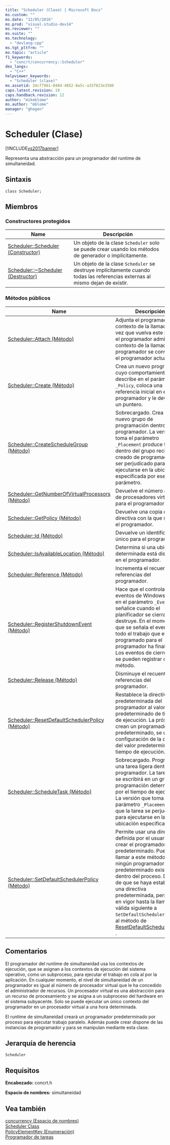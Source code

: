 ```yaml
---
title: "Scheduler (Clase) | Microsoft Docs"
ms.custom: ""
ms.date: "12/05/2016"
ms.prod: "visual-studio-dev14"
ms.reviewer: ""
ms.suite: ""
ms.technology: 
  - "devlang-cpp"
ms.tgt_pltfrm: ""
ms.topic: "article"
f1_keywords: 
  - "concrt/concurrency::Scheduler"
dev_langs: 
  - "C++"
helpviewer_keywords: 
  - "Scheduler (clase)"
ms.assetid: 34cf7961-048d-4852-8a5c-a32f823e3506
caps.latest.revision: 19
caps.handback.revision: 12
author: "mikeblome"
ms.author: "mblome"
manager: "ghogen"
---
```

# Scheduler (Clase)
[!INCLUDE[vs2017banner](../../../assembler/inline/includes/vs2017banner.md)]

Representa una abstracción para un programador del runtime de simultaneidad.  
  
## Sintaxis  
  
```  
class Scheduler;  
```  
  
## Miembros  
  
### Constructores protegidos  
  
|Name|Descripción|  
|----------|-----------------|  
|[Scheduler::Scheduler \(Constructor\)](../Topic/Scheduler::Scheduler%20Constructor.md)|Un objeto de la clase `Scheduler` solo se puede crear usando los métodos de generador o implícitamente.|  
|[Scheduler::~Scheduler \(Destructor\)](../Topic/Scheduler::~Scheduler%20Destructor.md)|Un objeto de la clase `Scheduler` se destruye implícitamente cuando todas las referencias externas al mismo dejan de existir.|  
  
### Métodos públicos  
  
|Name|Descripción|  
|----------|-----------------|  
|[Scheduler::Attach \(Método\)](../Topic/Scheduler::Attach%20Method.md)|Adjunta el programador al contexto de la llamada.  Una vez que vuelva este método, el programador administra el contexto de la llamada y el programador se convierte en el programador actual.|  
|[Scheduler::Create \(Método\)](../Topic/Scheduler::Create%20Method.md)|Crea un nuevo programador cuyo comportamiento se describe en el parámetro `_Policy`, coloca una referencia inicial en el programador y le devuelve un puntero.|  
|[Scheduler::CreateScheduleGroup \(Método\)](../Topic/Scheduler::CreateScheduleGroup%20Method.md)|Sobrecargado.  Crea un nuevo grupo de programación dentro del programador.  La versión que toma el parámetro `_Placement` produce tareas dentro del grupo recién creado de programación de ser perjudicado para ejecutarse en la ubicación especificada por ese parámetro.|  
|[Scheduler::GetNumberOfVirtualProcessors \(Método\)](../Topic/Scheduler::GetNumberOfVirtualProcessors%20Method.md)|Devuelve el número actual de procesadores virtuales para el programador.|  
|[Scheduler::GetPolicy \(Método\)](../Topic/Scheduler::GetPolicy%20Method.md)|Devuelve una copia de la directiva con la que se creó el programador.|  
|[Scheduler::Id \(Método\)](../Topic/Scheduler::Id%20Method.md)|Devuelve un identificador único para el programador.|  
|[Scheduler::IsAvailableLocation \(Método\)](../Topic/Scheduler::IsAvailableLocation%20Method.md)|Determina si una ubicación determinada está disponible en el programador.|  
|[Scheduler::Reference \(Método\)](../Topic/Scheduler::Reference%20Method.md)|Incrementa el recuento de referencias del programador.|  
|[Scheduler::RegisterShutdownEvent \(Método\)](../Topic/Scheduler::RegisterShutdownEvent%20Method.md)|Hace que el controlador de eventos de Windows pasado en el parámetro `_Event` se señalice cuando el planificador se cierra y se destruye.  En el momento en que se señala el evento, todo el trabajo que está programado para el programador ha finalizado.  Los eventos de cierre varios se pueden registrar con este método.|  
|[Scheduler::Release \(Método\)](../Topic/Scheduler::Release%20Method.md)|Disminuye el recuento de referencias del programador.|  
|[Scheduler::ResetDefaultSchedulerPolicy \(Método\)](../Topic/Scheduler::ResetDefaultSchedulerPolicy%20Method.md)|Restablece la directiva predeterminada del programador al valor predeterminado de tiempo de ejecución.  La próxima vez crean un programador predeterminado, se utiliza la configuración de la directiva del valor predeterminado del tiempo de ejecución.|  
|[Scheduler::ScheduleTask \(Método\)](../Topic/Scheduler::ScheduleTask%20Method.md)|Sobrecargado.  Programa una tarea ligera dentro del programador.  La tarea ligera se escribirá en un grupo de programación determinado por el tiempo de ejecución.  La versión que toma el parámetro `_Placement` hace que la tarea se perjudicado para ejecutarse en la ubicación especificada.|  
|[Scheduler::SetDefaultSchedulerPolicy \(Método\)](../Topic/Scheduler::SetDefaultSchedulerPolicy%20Method.md)|Permite usar una directiva definida por el usuario para crear el programador predeterminado.  Puede llamar a este método cuando ningún programador predeterminado existe dentro del proceso.  Después de que se haya establecido una directiva predeterminada, permanece en vigor hasta la llamada válida siguiente a `SetDefaultSchedulerPolicy` o al método de [ResetDefaultSchedulerPolicy](../Topic/Scheduler::ResetDefaultSchedulerPolicy%20Method.md) .|  
  
## Comentarios  
 El programador del runtime de simultaneidad usa los contextos de ejecución, que se asignan a los contextos de ejecución del sistema operativo, como un subproceso, para ejecutar el trabajo en cola al por la aplicación.  En cualquier momento, el nivel de simultaneidad de un programador es igual al número de procesador virtual que le ha concedido el administrador de recursos.  Un procesador virtual es una abstracción para un recurso de procesamiento y se asigna a un subproceso del hardware en el sistema subyacente.  Solo se puede ejecutar un único contexto del programador en un procesador virtual a una hora determinada.  
  
 El runtime de simultaneidad creará un programador predeterminado por proceso para ejecutar trabajo paralelo.  Además puede crear dispone de las instancias de programador y para se manipulan mediante esta clase.  
  
## Jerarquía de herencia  
 `Scheduler`  
  
## Requisitos  
 **Encabezado:** concrt.h  
  
 **Espacio de nombres:** simultaneidad  
  
## Vea también  
 [concurrency \(Espacio de nombres\)](../../../parallel/concrt/reference/concurrency-namespace.md)   
 [Scheduler Class](../../../parallel/concrt/reference/scheduler-class.md)   
 [PolicyElementKey \(Enumeración\)](../Topic/PolicyElementKey%20Enumeration.md)   
 [Programador de tareas](../../../parallel/concrt/task-scheduler-concurrency-runtime.md)